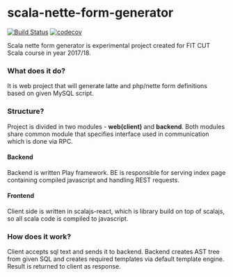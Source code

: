 # scala-nette-form-generator

[![Build Status](https://travis-ci.org/jakub-tucek/scala-nette-form-generator.svg?branch=master)](https://travis-ci.org/jakub-tucek/scala-nette-form-generator)
[![codecov](https://codecov.io/gh/jakub-tucek/scala-nette-form-generator/branch/master/graph/badge.svg)](https://codecov.io/gh/jakub-tucek/scala-nette-form-generator)

Scala nette form generator is experimental project created for FIT CUT Scala course in year 2017/18.

### What does it do?

It is web project that will generate latte and php/nette form definitions based on given MySQL script.

### Structure?

Project is divided in two modules - **web(client)** and **backend**. Both modules share common module
that specifies interface used in communication which is done via RPC.

#### Backend

Backend is written Play framework. BE is responsible for serving index page containing compiled javascript
and handling REST requests.


#### Frontend

Client side is written in scalajs-react, which is library build on top of scalajs, so all scala code
is compiled to javascript.


### How does it work?

Client accepts sql text and sends it to backend. Backend creates AST tree from given SQL and creates
required templates via default template engine. Result is returned to client as response.

### 
